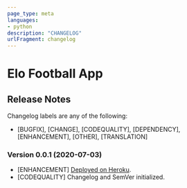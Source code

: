 ```yaml
---
page_type: meta
languages:
- python
description: "CHANGELOG"
urlFragment: changelog
---
```

# Elo Football App

## Release Notes

Changelog labels are any of the following:

- [BUGFIX], [CHANGE], [CODEQUALITY], [DEPENDENCY], [ENHANCEMENT], [OTHER], [TRANSLATION]

### Version 0.0.1 (2020-07-03)

- [ENHANCEMENT] [Deployed on Heroku](https://fs-mir-pro.herokuapp.com/).
- [CODEQUALITY] Changelog and SemVer initialized.
